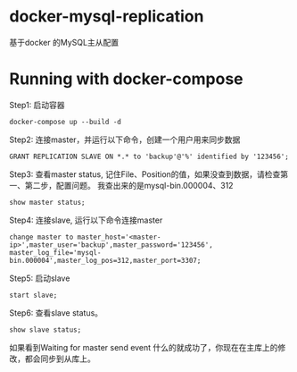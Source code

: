# docker-mysql-replication
基于docker 的MySQL主从配置


# Running with docker-compose
Step1: 启动容器
```
docker-compose up --build -d
```

Step2: 连接master，并运行以下命令，创建一个用户用来同步数据
```
GRANT REPLICATION SLAVE ON *.* to 'backup'@'%' identified by '123456';
```

Step3: 查看master status, 记住File、Position的值，如果没查到数据，请检查第一、第二步，配置问题。 
我查出来的是mysql-bin.000004、312
````
show master status;
````

Step4: 连接slave, 运行以下命令连接master
````
change master to master_host='<master-ip>',master_user='backup',master_password='123456', master_log_file='mysql-bin.000004',master_log_pos=312,master_port=3307;
````

Step5: 启动slave
````
start slave;
````

Step6: 查看slave status。
````
show slave status;
````

如果看到Waiting for master send event 什么的就成功了，你现在在主库上的修改，都会同步到从库上。